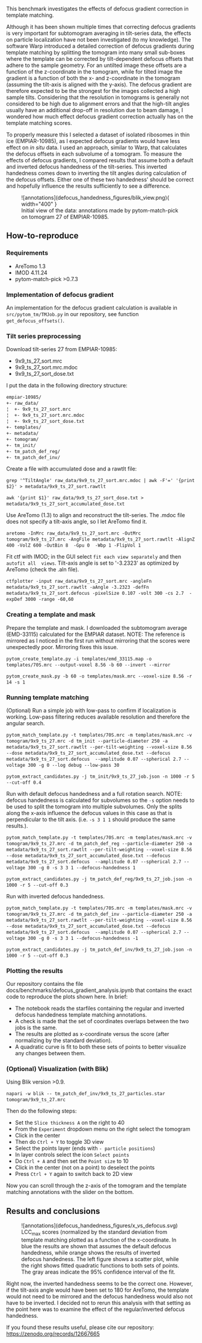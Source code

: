 This benchmark investigates the effects of defocus gradient correction in template 
matching. 

Although it has been shown multiple times that correcting defocus gradients is very 
important for subtomogram averaging in tilt-series data, the effects on particle 
localization have not been investigated (to my knowledge). The software Warp 
introduced a detailed correction of defocus gradients during template matching by 
splitting the tomogram into many small sub-boxes where the template can be corrected 
by tilt-dependent defocus offsets 
that adhere to the sample geometry. For an untilted image these 
offsets are a function of the z-coordinate in the tomogram, while for tilted image the 
gradient is a function of both the x- and z-coordinate in the tomogram (assuming the 
tilt-axis is aligned with the y-axis). The defocus gradient are therefore expected 
to be the strongest for the images collected a high sample tilts. Considering that the 
resolution in tomograms is generally not considered to be high due to alignment errors 
and that the high-tilt angles usually have an additional drop-off in resolution due to 
beam damage, I wondered how much effect defocus gradient correction actually has 
on the template matching scores.

To properly measure this I selected a dataset of isolated ribosomes in thin ice 
(EMPIAR-10985), as I expected defocus gradients would have less effect on _in situ_ 
data. I used an approach, similar to Warp, that calculates the defocus offsets in 
each subvolume of a tomogram. To measure the effects of defocus gradients, I 
compared results that assume both a default and inverted defocus handedness of the 
tilt-series. This inverted handedness comes down to 
inverting the tilt angles during 
calculation of the defocus offsets. Either one of these two handedness' should be 
correct and hopefully influence the results sufficiently to see a difference. 

<figure markdown="span">
  ![annotations](defocus_handedness_figures/blik_view.png){ width="400" }
  <figcaption>Initial view of the data: annotations made by 
pytom-match-pick on tomogram 27 of EMPIAR-10985.</figcaption>
</figure>

## How-to-reproduce

### Requirements

* AreTomo 1.3 
* IMOD 4.11.24
* pytom-match-pick >0.7.3

### Implementation of defocus gradient

An implementation for the defocus gradient calculation is available in 
`src/pytom_tm/TMJob.py` in our repository, see function `get_defocus_offsets()`. 

### Tilt series preprocessing

Download tilt-series 27 from EMPIAR-10985:

* 9x9_ts_27_sort.mrc
* 9x9_ts_27_sort.mrc.mdoc
* 9x9_ts_27_sort_dose.txt

I put the data in the following directory structure:

```
empiar-10985/
+- raw_data/
¦  +- 9x9_ts_27_sort.mrc
¦  +- 9x9_ts_27_sort.mrc.mdoc
¦  +- 9x9_ts_27_sort_dose.txt
+- templates/
+- metadata/
+- tomogram/
+- tm_init/
+- tm_patch_def_reg/
+- tm_patch_def_inv/
```

Create a file with accumulated dose and a rawtlt file:

```commandline
grep '^TiltAngle' raw_data/9x9_ts_27_sort.mrc.mdoc | awk -F'=' '{print $2}' > metadata/9x9_ts_27_sort.rawtlt
```

```commandline
awk '{print $1}' raw_data/9x9_ts_27_sort_dose.txt > metadata/9x9_ts_27_sort_accumulated_dose.txt
```

Use AreTomo (1.3) to align and reconstruct the tilt-series. The .mdoc file does not specify a tilt-axis angle, so I let AreTomo find it.

```commandline
aretomo -InMrc raw_data/9x9_ts_27_sort.mrc -OutMrc tomogram/9x9_ts_27.mrc -AngFile metadata/9x9_ts_27_sort.rawtlt -AlignZ 400 -VolZ 600 -OutBin 8  -Gpu 0  -Wbp 1 -FlipVol 1
```

Fit ctf with IMOD; in the GUI select `fit each view separately` and then `autofit all 
views`. Tilt-axis angle is set to '-3.2323' as optimized by AreTomo (check the .aln file).

```commandline
ctfplotter -input raw_data/9x9_ts_27_sort.mrc -angleFn metadata/9x9_ts_27_sort.rawtlt -aAngle -3.2323 -defFn metadata/9x9_ts_27_sort.defocus -pixelSize 0.107 -volt 300 -cs 2.7  -expDef 3000 -range -60,60
```

### Creating a template and mask

Prepare the template and mask. I downloaded the subtomogram average (EMD-33115) calculated for the EMPIAR dataset. NOTE: The reference is mirrored as I noticed in the first run without mirroring that the scores were unexpectedly poor. Mirroring fixes this issue.

```commandline
pytom_create_template.py -i templates/emd_33115.map -o templates/70S.mrc --output-voxel 8.56 -b 60 --invert --mirror
```

```commandline
pytom_create_mask.py -b 60 -o templates/mask.mrc --voxel-size 8.56 -r 14 -s 1
```

### Running template matching
(Optional) Run a simple job with low-pass to confirm if localization is working. Low-pass filtering reduces available resolution and therefore the angular search.

```commandline
pytom_match_template.py -t templates/70S.mrc -m templates/mask.mrc -v tomogram/9x9_ts_27.mrc -d tm_init --particle-diameter 250 -a metadata/9x9_ts_27_sort.rawtlt --per-tilt-weighting --voxel-size 8.56 --dose metadata/9x9_ts_27_sort_accumulated_dose.txt --defocus metadata/9x9_ts_27_sort.defocus  --amplitude 0.07 --spherical 2.7 --voltage 300 -g 0 --log debug --low-pass 30
```

```commandline
pytom_extract_candidates.py -j tm_init/9x9_ts_27_job.json -n 1000 -r 5 --cut-off 0.4
```

Run with default defocus handedness and a full rotation search. NOTE: defocus 
handedness is calculated for subvolumes so 
the `-s` option needs to be used to split the tomogram into multiple subvolumes. Only the splits along the x-axis influence the defocus values in this case as that is perpendicular to the tilt axis. (i.e. `-s 3 1 1` should produce the same results.).

```commandline
pytom_match_template.py -t templates/70S.mrc -m templates/mask.mrc -v tomogram/9x9_ts_27.mrc -d tm_patch_def_reg --particle-diameter 250 -a metadata/9x9_ts_27_sort.rawtlt --per-tilt-weighting --voxel-size 8.56 --dose metadata/9x9_ts_27_sort_accumulated_dose.txt --defocus metadata/9x9_ts_27_sort.defocus  --amplitude 0.07 --spherical 2.7 --voltage 300 -g 0 -s 3 3 1 --defocus-handedness 1
```

```commandline
pytom_extract_candidates.py -j tm_patch_def_reg/9x9_ts_27_job.json -n 1000 -r 5 --cut-off 0.3
```

Run with inverted defocus handedness.

```commandline
pytom_match_template.py -t templates/70S.mrc -m templates/mask.mrc -v tomogram/9x9_ts_27.mrc -d tm_patch_def_inv --particle-diameter 250 -a metadata/9x9_ts_27_sort.rawtlt --per-tilt-weighting --voxel-size 8.56 --dose metadata/9x9_ts_27_sort_accumulated_dose.txt --defocus metadata/9x9_ts_27_sort.defocus  --amplitude 0.07 --spherical 2.7 --voltage 300 -g 0 -s 3 3 1 --defocus-handedness -1
```

```commandline
pytom_extract_candidates.py -j tm_patch_def_inv/9x9_ts_27_job.json -n 1000 -r 5 --cut-off 0.3
```

### Plotting the results

Our repository contains the file  
docs/benchmarks/defocus_gradient_analysis.ipynb that contains the exact code to 
reproduce the plots shown here. In brief:

* The notebook reads the starfiles containing the regular and inverted defocus 
  handedness template matching annotations.
* A check is made that the set of coordinates overlaps between the two jobs is the same.
* The results are plotted as x-coordinate versus the score (after normalizing by the 
  standard deviation).
* A quadratic curve is fit to both these sets of points to better visualize any 
  changes between them.

### (Optional) Visualization (with Blik)

Using Blik version >0.9.

```commandline
napari -w blik -- tm_patch_def_inv/9x9_ts_27_particles.star tomogram/9x9_ts_27.mrc
```

Then do the following steps:

* Set the `Slice thickness A` on the right to 40
* From the `Experiment` dropdown menu on the right select the tomogram
* Click in the center
* Then do `Ctrl + Y` to toggle 3D view
* Select the points layer (ends with `- particle positions`)
* In layer controls select the icon `Select points` 
* Do `Ctrl + A` and then set the `Point size` to 10
* Click in the center (not on a point) to deselect the points
* Press `Ctrl + Y` again to switch back to 2D view

Now you can scroll through the z-axis of the tomogram and the template matching 
annotations with the slider on the bottom.

## Results and conclusions



<figure markdown="span">
  ![annotations](defocus_handedness_figures/x_vs_defocus.svg)
  <figcaption>LCC<sub>max</sub> scores (normalized by the standard deviation from 
template matching plotted as a function 
of the x-coordinate. In blue the results are shown that assumes the default defocus 
handedness, while orange shows the results of inverted defocus handedness. The left 
figure shows a scatter plot, while the right shows fitted quadratic functions to 
both sets of points. The gray areas indicate the 95% confidence interval of the fit.  
</figcaption>
</figure>

Right now, the inverted handedness seems to be the correct one. However, if the tilt-axis angle would have been set to 180 for AreTomo, the template would not need to be mirrored and the defocus handedness would also not have to be inverted. I decided not to rerun this analysis with that setting as the point here was to examine the effect of the regular/inverted defocus handedness.


If you found these results useful, please cite our repository: https://zenodo.org/records/12667665